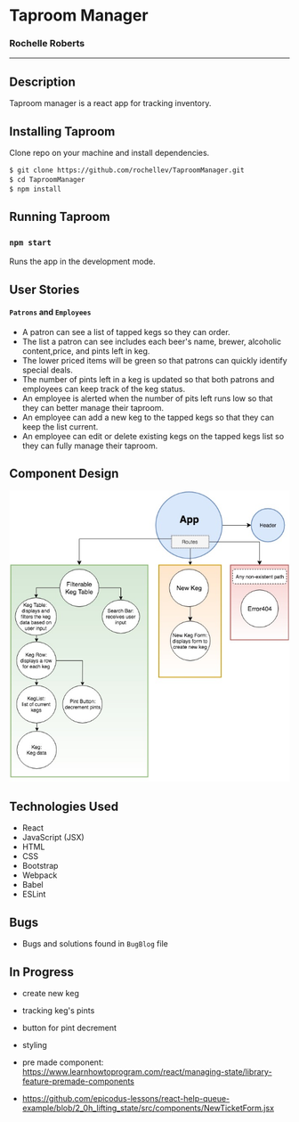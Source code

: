 # Taproom Manager
### Rochelle Roberts
---


## Description

Taproom manager is a react app for tracking inventory.


## Installing Taproom

Clone repo on your machine and install dependencies.

```sh
$ git clone https://github.com/rochellev/TaproomManager.git
$ cd TaproomManager
$ npm install
```


## Running Taproom

### `npm start`

Runs the app in the development mode.<br>


## User Stories

#### `Patrons` and `Employees`
- A patron can see a list of tapped kegs so they can order.
- The list a patron can see includes each beer's name, brewer, alcoholic content,price, and pints left in keg.
- The lower priced items will be green so that patrons can quickly identify special deals.
- The number of pints left in a keg is updated so that both patrons and employees can keep track of the keg status.
- An employee is alerted when the number of pits left runs low so that they can better manage their taproom.
- An employee can add a new keg to the tapped kegs so that they can keep the list current.
- An employee can edit or delete existing kegs on the tapped kegs list so they can fully manage their taproom.


## Component Design

![component graph](src/assets/img/TaproomManager.jpg)


## Technologies Used

* React
* JavaScript (JSX)
* HTML
* CSS
* Bootstrap
* Webpack
* Babel
* ESLint


## Bugs
* Bugs and solutions found in `BugBlog` file


## In Progress
- create new keg
- tracking keg's pints
- button for pint decrement
- styling
- pre made component: https://www.learnhowtoprogram.com/react/managing-state/library-feature-premade-components

- https://github.com/epicodus-lessons/react-help-queue-example/blob/2_0h_lifting_state/src/components/NewTicketForm.jsx

